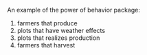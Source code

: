 An example of the power of behavior package:
1. farmers that produce
2. plots that have weather effects
3. plots that realizes production
2. farmers that harvest